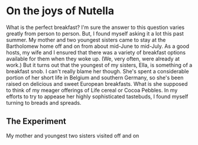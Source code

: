 # On the joys of Nutella

What is the perfect breakfast?  I'm sure the answer to this question varies greatly from person to person.  But, I found myself asking it a lot this past summer.  My mother and two youngest sisters came to stay at the Bartholomew home off and on from about mid-June to mid-July.  As a good hosts, my wife and I ensured that there was a variety of breakfast options available for them when they woke up. (We, very often, were already at work.)  But it turns out that the youngest of my sisters, Ella, is something of a breakfast snob.  I can't really blame her though.  She's spent a considerable portion of her short life in Belgium and southern Germany, so she's been raised on delicious and sweet European breakfasts.  What is she supposed to think of my meager offerings of Life cereal or Cocoa Pebbles.  In my efforts to try to appease her highly sophisticated tastebuds, I found myself turning to breads and spreads.  

## The Experiment

My mother and youngest two sisters visited off and on
